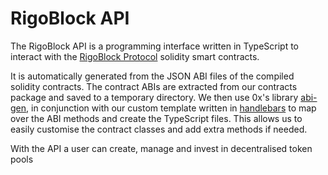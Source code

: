 # RigoBlock API

The RigoBlock API is a programming interface written in TypeScript to interact with the [RigoBlock Protocol]('../../packages/contracts') solidity smart contracts.

It is automatically generated from the JSON ABI files of the compiled solidity contracts. The contract ABIs are extracted from our contracts package and saved to a temporary directory. We then use 0x's library [abi-gen](https://github.com/0xProject/0x-monorepo/tree/master/packages/abi-gen), in conjunction with our custom template written in [handlebars](https://handlebarsjs.com/) to map over the ABI methods and create the TypeScript files. This allows us to easily customise the contract classes and add extra methods if needed.

With the API a user can create, manage and invest in decentralised token pools
